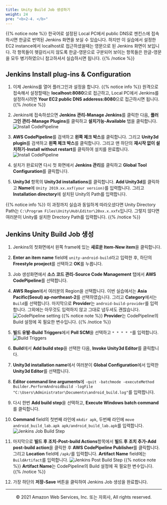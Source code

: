 ```yaml
---
title: Unity Build Job 생성하기
weight: 24
pre: "<b>2-4. </b>"
---
```

{{% notice note %}}
한국어로 설정된 Local PC에서 public DNS로 젠킨스에 접속하시면 한글로 번역된 Jenkins 화면을 보실 수 있습니다.
하지만 이 실습에서 설정한 EC2 instance에서 localhost로 접근하셨을때는 영문으로 된 Jenkins 화면이 보입니다.
각 항목들이 헷갈리시지 않도록 한글-영문으로 구분되어 보이는 항목들은 한글-영문을 모두 병기하였으니 참고하셔서 실습하시면 됩니다. 
{{% /notice %}}

## Jenkins Install plug-ins & Configuration

1. 이제 Jenkins를 열어 플러그인과 설정을 합니다. 
{{% notice info %}}
원격으로 접속해서 설정할때는 **localhost:8080**으로 접근하고, Local PC에서 Jenkins를 설정하시려면 **Your EC2 public DNS adderess:8080**으로 접근하시면 됩니다.
{{% /notice %}}
2. Jenkins에 접속하셨으면 **Jenkins 관리-Manage Jenkins**를 클릭한 다음, **플러그인 관리-Manage Plugins**를 클릭하고 **설치가능-Available** 탭을 클릭합니다. 
![Install CodePipeline](/images/ec2/awspipeline.png)

3. **AWS CodePipeline**를 검색하고 **왼쪽 체크 박스**를 클릭합니다. 그리고 **Unity3d plugin**를 검색하고 **왼쪽 체크 박스**를 클릭합니다. 그리고 맨 하단의 **재시작 없이 설치하기-Install without restart**를 클릭하여 설치를 완료합니다.
![Install CodePipeline](/images/ec2/unityplugin.png)

1. 설치가 완료되면 다시 첫 화면에서 **Jenkins 관리**를 클릭하고 **Global Tool Configuration**를 클릭합니다.

2. **Unity3d** 항목의 **Unity3d installations**를 클릭합니다. **Add Unity3d**를 클릭하고 **Name**에 `Unity 2019.xx.xxf(your version)`를 입력합니다. 그리고 **Installation directory**에 설치된 Unity의 Path를 입력합니다.

{{% notice info %}}
이 과정까지 실습과 동일하게 따라오셨다면 Unity Directory Path는 `C:\Program Files\Unity\Hub\Editor\20xx.x.xxfx`입니다. 그렇지 않다면 여러분이 Unity를 설치한 Drectory Path를 입력합니다.
{{% /notice %}}




## Jenkins Unity Build Job 생성

1. Jenkins의 첫화면에서 왼쪽 frame에 있는 **새로운 Item-New item**을 클릭합니다. 

2. **Enter an item name** field에 `unity-android-build`라고 입력한 후, 하단의 **Freestyle proeject**를 선택하고 **OK**를 누릅니다. 

3. Job 생성화면에서 **소스 코드 관리-Source Code Management** 탭에서 **AWS CodePipeline**를 선택합니다.

4. **AWS Region**에서 여러분의 Region을 선택합니다. 이번 실습에서는 **Asia Pacific(Seoul) ap-northeast-2**를 선택하였습니다. 그리고 **Category**에서는 `Build`를 선택합니다. 마지막으로 **Provider**는 `android-build-provider`를 입력합니다. 그외에는 아무것도 입력하지 않고 그대로 냅두셔도 괜찮습니다.
![CodePipeline setting](/images/ec2/awscodepipeline.png)
{{% notice note %}}
**Provider**는 CodePipeline의 Build 설정에 꼭 필요한 변수입니다. 
{{% /notice %}}

5. **빌드 유발-Build Triggers**에서 **Poll SCM**을 선택하고 `* * * * *`를 입력합니다.
![Build Triggers](/images/ec2/pollscm.png)

6. **Build**에서 **Add build step**을 선택한 다음, **Invoke Unity3d Editor**를 클릭합니다. 

7. **Unity3d installation name**에서 여러분이 **Global Configuration**에서 입력한 **Unity3d Editor**를 선택합니다.

8. **Editor command line arguments**에 `-quit -batchmode -executeMethod Builder.PerformAndroidBuild -logFile "C:\Users\Administrator\Documents\android_build.log"`를 입력합니다.

9.  다시 한번 **Add build step**을 선택하고, **Execute Windows batch command**를 클릭합니다.

10. **Command** field의 첫번째 라인에 `mkdir apk`, 두번째 라인에 `move android_build_lab.apk apk/android_build_lab.apk`를 입력합니다.
![Jenkins Job Build Step](/images/ec2/jenkinsjobbuildstep.png)

11. 마지막으로 **빌드 후 조치-Post-build Actions**항목에서 **빌드 후 조치 추가-Add post-build action**을 클릭한 후 **AWS CodePipeline Publisher**를 클릭합니다. 그리고 **Location** field에 `/apk/`를 입력합니다. **Artifact Name** field에는 `BuildArtifact`를 입력합니다.
![Jenkins Post Build Step](/images/ec2/jenkinspostbuild.png)
{{% notice note %}}
**Artifact Name**는 CodePipeline의 Build 설정에 꼭 필요한 변수입니다. 
{{% /notice %}}

12.  가장 하단의 **저장-Save** 버튼을 클릭하여 Jenkins Job 생성을 완료합니다.




---
<p align="center">
© 2021 Amazon Web Services, Inc. 또는 자회사, All rights reserved.
</p>
